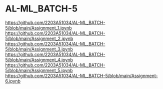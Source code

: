 # AL-ML_BATCH-5
https://github.com/2203A51034/AL-ML_BATCH-5/blob/main/Assignment_1.ipynb <br/>
https://github.com/2203A51034/AL-ML_BATCH-5/blob/main/Assignment_2.ipynb <br/>
https://github.com/2203A51034/AL-ML_BATCH-5/blob/main/Assignment_3.ipynb <br/>
https://github.com/2203A51034/AL-ML_BATCH-5/blob/main/Assignment_4.ipynb <br/>
https://github.com/2203A51034/AL-ML_BATCH-5/blob/main/Assignment_5.ipynb <br/>
https://github.com/2203A51034/AL-ML_BATCH-5/blob/main/Assignment-6.ipynb <br/>

